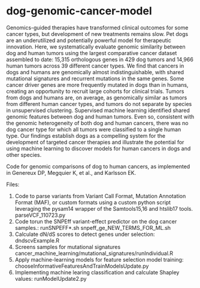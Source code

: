 # dog-genomic-cancer-model

Genomics-guided therapies have transformed clinical outcomes for some cancer types, but development of new treatments remains slow. Pet dogs are an underutilized and potentially powerful model for therapeutic innovation. Here, we systematically evaluate genomic similarity between dog and human tumors using the largest comparative cancer dataset assembled to date: 15,315 orthologous genes in 429 dog tumors and 14,966 human tumors across 39 different cancer types. We find that cancers in dogs and humans are genomically almost indistinguishable, with shared mutational signatures and recurrent mutations in the same genes. Some cancer driver genes are more frequently mutated in dogs than in humans, creating an opportunity to recruit large cohorts for clinical trials. Tumors from dogs and humans are, on average, as genomically similar as tumors from different human cancer types, and tumors do not separate by species in unsupervised clustering. Supervised machine learning identified shared genomic features between dog and human tumors. Even so, consistent with the genomic heterogeneity of both dog and human cancers, there was no dog cancer type for which all tumors were classified to a single human type. Our findings establish dogs as a compelling system for the development of targeted cancer therapies and illustrate the potential for using machine learning to discover models for human cancers in dogs and other species. 



Code for genomic comparisons of dog to human cancers, as implemented in Genereux DP, Megquier K, et al., and Karlsson EK.



Files: 

1. Code to parse variants from Variant Call Format, Mutation Annotation Format (MAF), or custom formats using a custom python script leveraging the pysam14 wrapper of the Samtools15,16 and htslib17 tools.
   parseVCF_110723.py
3. Code torun the SNPEff variant-effect predictor on the dog cancer samples.: 
    runSNPEFF*.sh
   snpeff_ge_NEW_TERMS_FOR_ML.sh
4. Calculate dN/dS scores to detect genes under selection:
     dndscvExample.R
6. Screens samples for mutational signatures
   cancer_machine_learning/mutational_signatures/runIndividual.R
7. Apply machine-learning models for feature selection model training: 
  chooseInformativeFeaturesAndTrainModelsUpdate.py
8. Implementing machine learing classification and calculate Shapley values:
   runModelUpdate2.py
